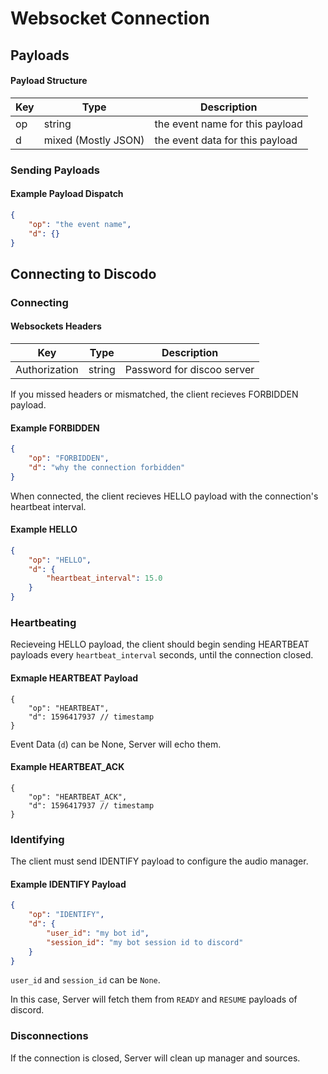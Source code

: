 # Websocket Connection

## Payloads

#### Payload Structure

|Key|Type|Description|
|---|----|-----------|
|op|string|the event name for this payload|
|d|mixed (Mostly JSON)|the event data for this payload|

### Sending Payloads

#### Example Payload Dispatch

```json
{
    "op": "the event name",
    "d": {}
}
```

## Connecting to Discodo

### Connecting

#### Websockets Headers

|Key|Type|Description|
|---|----|-----------|
|Authorization|string|Password for discoo server|

If you missed headers or mismatched, the client recieves FORBIDDEN payload.

#### Example FORBIDDEN

```json
{
    "op": "FORBIDDEN",
    "d": "why the connection forbidden"
}
```

When connected, the client recieves HELLO payload with the connection's heartbeat interval.

#### Example HELLO

```json
{
    "op": "HELLO",
    "d": {
        "heartbeat_interval": 15.0
    }
}
```

### Heartbeating

Recieveing HELLO payload, the client should begin sending HEARTBEAT payloads every `heartbeat_interval` seconds, until the connection closed.

#### Exmaple HEARTBEAT Payload

```json5
{
    "op": "HEARTBEAT",
    "d": 1596417937 // timestamp
}
```

Event Data (`d`) can be None, Server will echo them.

#### Example HEARTBEAT_ACK

```json5
{
    "op": "HEARTBEAT_ACK",
    "d": 1596417937 // timestamp
}
```

### Identifying

The client must send IDENTIFY payload to configure the audio manager.

#### Example IDENTIFY Payload

```json
{
    "op": "IDENTIFY",
    "d": {
        "user_id": "my bot id",
        "session_id": "my bot session id to discord"
    }
}
```

`user_id` and `session_id` can be `None`.

In this case, Server will fetch them from `READY` and `RESUME` payloads of discord.

### Disconnections

If the connection is closed, Server will clean up manager and sources.